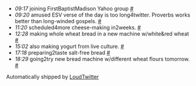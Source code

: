 <html><body><ul class="loudtwitter"><li><em>09:17</em> joining FirstBaptistMadison Yahoo group <a href="http://twitter.com/merrill517/statuses/1164618312">#</a></li> <li><em>09:20</em> amused ESV verse of the day is too long4twitter. Proverbs works better than long-winded gospels. <a href="http://twitter.com/merrill517/statuses/1164625850">#</a></li> <li><em>11:20</em> scheduled4more cheese-making in2weeks. <a href="http://twitter.com/merrill517/statuses/1164869071">#</a></li> <li><em>12:28</em> making whole wheat bread in a new machine w/white&amp;red wheat <a href="http://twitter.com/merrill517/statuses/1165003136">#</a></li> <li><em>15:02</em> also making yogurt from live culture. <a href="http://twitter.com/merrill517/statuses/1165308290">#</a></li> <li><em>17:18</em> preparing2taste salt-free bread <a href="http://twitter.com/merrill517/statuses/1165574219">#</a></li> <li><em>18:29</em> going2try new bread machine w/different wheat flours tomorrow. <a href="http://twitter.com/merrill517/statuses/1165712637">#</a></li></ul>Automatically shipped by <a href="http://www.loudtwitter.com">LoudTwitter</a></body></html>